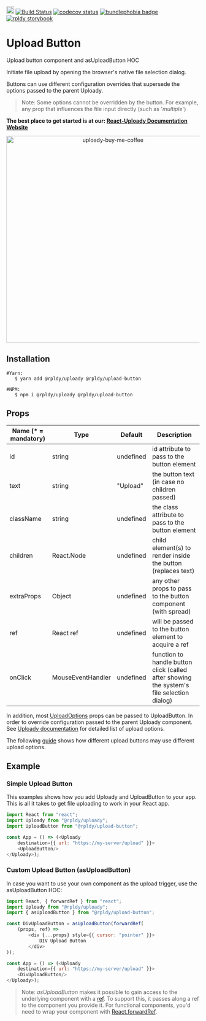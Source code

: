 <a href="https://badge.fury.io/js/%40rpldy%2Fupload-button">
    <img src="https://badge.fury.io/js/%40rpldy%2Fupload-button.svg" alt="npm version" height="20"></a>
<a href="https://github.com/rpldy/react-uploady/actions/workflows/pr.yml">
        <img src="https://github.com/rpldy/react-uploady/actions/workflows/pr.yml/badge.svg" alt="Build Status"/></a>
<a href="https://codecov.io/gh/rpldy/react-uploady">
    <img src="https://codecov.io/gh/rpldy/react-uploady/branch/master/graph/badge.svg" alt="codecov status"/></a> 
<a href="https://bundlephobia.com/result?p=@rpldy/upload-button">
    <img src="https://badgen.net/bundlephobia/minzip/@rpldy/upload-button" alt="bundlephobia badge"/></a>
<a href="https://react-uploady-storybook.netlify.com/?path=/story/upload-button--simple">
   <img src="https://cdn.jsdelivr.net/gh/storybookjs/brand@master/badge/badge-storybook.svg" alt="rpldy storybook"/></a> 

# Upload Button

Upload button component and asUploadButton HOC

Initiate file upload by opening the browser's native file selection dialog.

Buttons can use different configuration overrides that supersede the options passed to the parent Uploady. 

> Note: Some options cannot be overridden by the button. For example, any prop that influences the file input directly (such as '_multiple_')

**The best place to get started is at our: [React-Uploady Documentation Website](https://react-uploady.org)**

<p align="center">
    <a href="https://www.buymeacoffee.com/yoav"> 
        <img width="540" alt="uploady-buy-me-coffee" src="https://github.com/rpldy/react-uploady/assets/1102278/c6de6710-1c93-47a5-85fa-1af7170907f8">
    </a>
</p>

## Installation

```shell
#Yarn: 
   $ yarn add @rpldy/uploady @rpldy/upload-button 

#NPM:
   $ npm i @rpldy/uploady @rpldy/upload-button 
``` 

## Props

| Name (* = mandatory) | Type          | Default       | Description                                                                               |
| --------------       | ------------- | ------------- |-------------------------------------------------------------------------------------------|
| id             | string            | undefined | id attribute to pass to the button element                                                |
| text           | string            | "Upload"  | the button text (in case no children passed) |                                              
| className      | string            | undefined | the class attribute to pass to the button element                                         |
| children       | React.Node        | undefined | child element(s) to render inside the button (replaces text)                              |
| extraProps     | Object            | undefined | any other props to pass to the button component (with spread)                             |
| ref            | React ref         | undefined | will be passed to the button element to acquire a ref                                     |
| onClick        | MouseEventHandler | undefined | function to handle button click (called after showing the system's file selection dialog) |

In addition, most [UploadOptions](../../core/shared/src/types.js#L104) props can be passed to UploadButton.
In order to override configuration passed to the parent Uploady component. 
See [Uploady documentation](../uploady#props) for detailed list of upload options.

The following [guide](../../../guides/DifferentConfiguration.md) shows how different upload buttons may use different upload options.

## Example

### Simple Upload Button

This examples shows how you add Uploady and UploadButton to your app.
This is all it takes to get file uploading to work in your React app.

```javascript 
import React from "react";
import Uploady from "@rpldy/uploady";
import UploadButton from "@rpldy/upload-button";

const App = () => (<Uploady
    destination={{ url: "https://my-server/upload" }}>
    <UploadButton/>
</Uploady>);

```

### Custom Upload Button (asUploadButton)

In case you want to use your own component as the upload trigger, use the asUploadButton HOC:

```javascript
import React, { forwardRef } from "react";
import Uploady from "@rpldy/uploady";
import { asUploadButton } from "@rpldy/upload-button";

const DivUploadButton = asUploadButton(forwardRef(
    (props, ref) =>
        <div {...props} style={{ cursor: "pointer" }}>
            DIV Upload Button
        </div>
));

const App = () => (<Uploady
    destination={{ url: "https://my-server/upload" }}>
    <DivUploadButton/>
</Uploady>);

```

> Note: _asUploadButton_ makes it possible to gain access to the underlying component with a [ref](https://reactjs.org/docs/refs-and-the-dom.html).
  To support this, it passes along a ref to the component you provide it. For functional components, 
  you'd need to wrap your component with [React.forwardRef](https://reactjs.org/docs/react-api.html#reactforwardref).